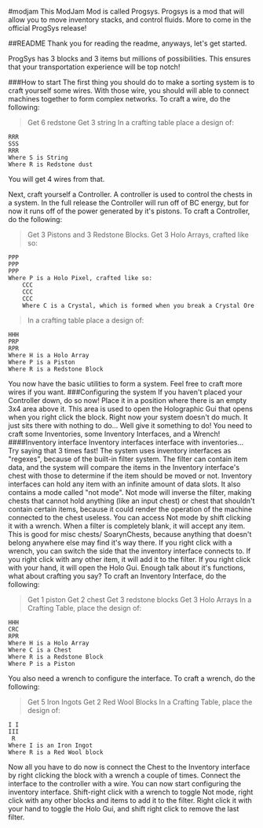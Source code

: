 #modjam
This ModJam Mod is called Progsys. Progsys is a mod that will allow you to move inventory stacks, and control fluids. More to come in the official ProgSys release!

##README
Thank you for reading the readme, anyways, let's get started.

ProgSys has 3 blocks and 3 items but millions of possibilities. This ensures that your transportation experience will be top notch!

###How to start
The first thing you should do to make a sorting system is to craft yourself some wires. With those wire, you should will able to connect machines together to form complex networks.
To craft a wire, do the following:
>Get 6 redstone
>Get 3 string
>In a crafting table place a design of:
>> 
>>
    RRR
    SSS
    RRR
    Where S is String
    Where R is Redstone dust
>

You will get 4 wires from that.

Next, craft yourself a Controller. A controller is used to control the chests in a system. In the full release the Controller will run off of BC energy, but for now it runs off of the power generated by it's pistons.
To craft a Controller, do the following:
>Get 3 Pistons and 3 Redstone Blocks.
>Get 3 Holo Arrays, crafted like so:
>> 
>>
    PPP
    PPP
    PPP
    Where P is a Holo Pixel, crafted like so: 
        CCC
        CCC
        CCC
        Where C is a Crystal, which is formed when you break a Crystal Ore
> 
>In a crafting table place a design of:
>> 
>>
    HHH
    PRP
    RPR
    Where H is a Holo Array
    Where P is a Piston
    Where R is a Redstone Block

You now have the basic utilities to form a system. Feel free to craft more wires if you want.
###Configuring the system
If you haven't placed your Controller down, do so now! Place it in a position where there is an empty 3x4 area above it. This area is used to open the Holographic Gui that opens when you right click the block.
Right now your system doesn't do much. It just sits there with nothing to do... Well give it something to do! You need to craft some Inventories, some Inventory Interfaces, and a Wrench!
####Inventory interface
Inventory interfaces interface with inventories... Try saying that 3 times fast! The system uses inventory interfaces as "regexes", because of the built-in filter system. The filter can contain item data, and the system will compare the items in the Inventory interface's chest with those to determine if the item should be moved or not.
Inventory interfaces can hold any item with an infinite amount of data slots. It also contains a mode called "not mode". Not mode will inverse the filter, making chests that cannot hold anything (like an input chest) or chest that shouldn't contain certain items, because it could render the operation of the machine connected to the chest useless. You can access Not mode by shift clicking it with a wrench.
When a filter is completely blank, it will accept any item. This is good for misc chests/ SoarynChests, because anything that doesn't belong anywhere else may find it's way there.
If you right click with a wrench, you can switch the side that the inventory interface connects to.
If you right click with any other item, it will add it to the filter.
If you right click with your hand, it will open the Holo Gui.
Enough talk about it's functions, what about crafting you say?
To craft an Inventory Interface, do the following:
>Get 1 piston
>Get 2 chest
>Get 3 redstone blocks
>Get 3 Holo Arrays
>In a Crafting Table, place the design of:
>> 
>>
    HHH
    CRC
    RPR
    Where H is a Holo Array
    Where C is a Chest
    Where R is a Redstone Block
    Where P is a Piston

You also need a wrench to configure the interface.
To craft a wrench, do the following:
>Get 5 Iron Ingots
>Get 2 Red Wool Blocks
>In a Crafting Table, place the design of:
>> 
>>
    I I
    III
     R 
    Where I is an Iron Ingot
    Where R is a Red Wool block

Now all you have to do now is connect the Chest to the Inventory interface by right clicking the block with a wrench a couple of times. Connect the interface to the controller with a wire. You can now start configuring the inventory interface. Shift-right click with a wrench to toggle Not mode, right click with any other blocks and items to add it to the filter. Right click it with your hand to toggle the Holo Gui, and shift right click to remove the last filter.
